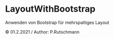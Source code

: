 # LayoutWithBootstrap
Anwenden von Bootstrap für mehrspaltiges Layout

© 01.2.2021 / Author: P.Rutschmann